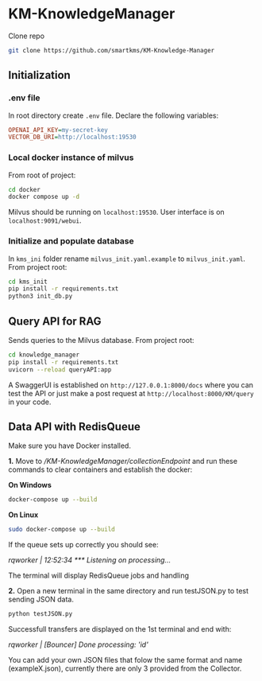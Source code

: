 # KM-KnowledgeManager
Clone repo
``` bash
git clone https://github.com/smartkms/KM-Knowledge-Manager
```
## Initialization
### .env file
In root directory create `.env` file. Declare the following variables:
```ini
OPENAI_API_KEY=my-secret-key
VECTOR_DB_URI=http://localhost:19530
```
### Local docker instance of milvus
From root of project:
```bash
cd docker
docker compose up -d
```
Milvus should be running on `localhost:19530`. User interface is on `localhost:9091/webui`.

### Initialize and populate database
In `kms_ini` folder rename `milvus_init.yaml.example` to `milvus_init.yaml`.
From project root:
```bash
cd kms_init
pip install -r requirements.txt
python3 init_db.py
```

## Query API for RAG
Sends queries to the Milvus database.
From project root:
```bash
cd knowledge_manager
pip install -r requirements.txt
uvicorn --reload queryAPI:app
```
A SwaggerUI is established on `http://127.0.0.1:8000/docs`
where you can test the API or just make a post request at `http://localhost:8000/KM/query` in your code.

## Data API with RedisQueue
Make sure you have Docker installed.

**1.** Move to */KM-KnowledgeManager/collectionEndpoint* and run these commands to clear containers and establish the docker:

  **On Windows**
  ``` bash
  docker-compose up --build
  ```
  **On Linux**
  ``` bash
  sudo docker-compose up --build
  ```
  If the queue sets up correctly you should see:
  
  *rqworker    | 12:52:34 *** Listening on processing...*
  
  The terminal will display RedisQueue jobs and handling

**2.** Open a new terminal in the same directory and run testJSON.py to test sending JSON data.
  ``` bash
  python testJSON.py
  ```
  Successfull transfers are displayed on the 1st terminal and end with:
  
  *rqworker    | [Bouncer] Done processing: 'id'*
  
  You can add your own JSON files that folow the same format and   name (exampleX.json), currently there are only 3 provided from   the Collector.
